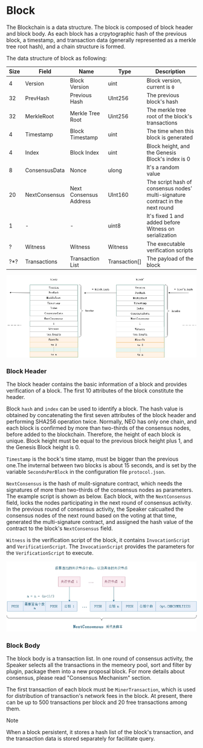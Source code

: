 # Block

The Blockchain is a data structure. The block is composed of block header and block body. As each block has a crpytographic hash of the previous block, a timestamp, and transaction data (generally represented as a merkle tree root hash), and a chain structure is formed.

The data structure of block as following:

| Size | Field         | Name                   | Type          | Description                                                                    |
| ---- | ------------- | ---------------------- | ------------- | ------------------------------------------------------------------------------ |
| 4    | Version       | Block Version          | uint          | Block version, current is `0`                                                  |
| 32   | PrevHash      | Previous Hash          | UInt256       | The previous block's hash                                                      |
| 32   | MerkleRoot    | Merkle Tree Root       | Uint256       | The merkle tree root of the block's transactions                               |
| 4    | Timestamp     | Block Timestamp        | uint          | The time when this block is generated                                          |
| 4    | Index         | Block Index            | uint          | Block height, and the Genesis Block's index is 0                               |
| 8    | ConsensusData | Nonce                  | ulong         | It's a random value                                                            |
| 20   | NextConsensus | Next Consensus Address | UInt160       | The script hash of consensus nodes' multi-signature contract in the next round |
| 1    | -             | -                      | uint8         | It's fixed 1 and added before Witness on serialization                         |
| ?    | Witness       | Witness                | Witness       | The executable verification scripts                                            |
| ?\*? | Transactions  | Transaction List       | Transaction[] | The payload of the block                                                       |

![../../images/blockchain/blockchain.jpg](../../images/blockchain/blockchain.jpg)

### Block Header

The block header contains the basic information of a block and provides verification of a block. The first 10 attributes of the block constitute the header.

Block `hash` and `index` can be used to identify a block. The hash value is obtained by concatenating the first seven attributes of the block header and performing SHA256 operation twice. Normally, NEO has only one chain, and each block is confirmed by more than two-thirds of the consensus nodes, before added to the blockchain. Therefore, the height of each block is unique. Block height must be equal to the previous block height plus 1, and the Genesis Block height is 0. 

`Timestamp` is the bock's time stamp, must be bigger than the previous one.The invternal between two blocks is about 15 seconds, and is set by the variable `SecondsPerBlock` in the configuration file `protocol.json`.

`NextConsensus` is the hash of mulit-signature contract, which needs the signatures of more than two-thirds of the consensus nodes as parameters. The example script is shown as below. Each block, with the `NextConsensus` field, locks the nodes participating in the next round of consensus activity. In the previous round of consensus activity, the Speaker calcualted the consensus nodes of the next round based on the voting at that time, generated the multi-signature contract, and assigned the hash value of the contract to the block's `NextConsensus` field. 

`Witness` is the verification script of the block, it contains `InvocationScript` and `VerificationScript`. The `InvocationScript` provides the parameters for the `VerificationScript` to execute. 

![../../images/blockchain/nextconsensus_script.jpg](../../images/blockchain/nextconsensus_script.jpg)

### Block Body
The block body is a transaction list. In one round of consensus activity, the Speaker selects all the transactions in the memeory pool, sort and filter by plugin, package them into a new proposal block. For more details about consensus, please read "Consensus Mechanism" section.

The first transaction of each block must be `MinerTransaction`, which is used for distribution of transaction's network fees in the block. At present, there can be up to 500 transactions per block and 20 free transactions among them.

> [!NOTE]
>
> When a block persistent, it stores a hash list of the block's transaction, and the transaction data is stored separately for facilitate query.
